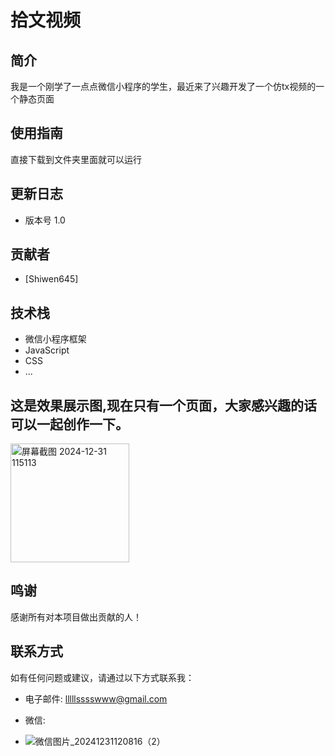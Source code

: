 # 拾文视频

## 简介
我是一个刚学了一点点微信小程序的学生，最近来了兴趣开发了一个仿tx视频的一个静态页面

## 使用指南
直接下载到文件夹里面就可以运行

## 更新日志
- 版本号 1.0

## 贡献者
- [Shiwen645]

## 技术栈
- 微信小程序框架
- JavaScript
- CSS
- ...
## 这是效果展示图,现在只有一个页面，大家感兴趣的话可以一起创作一下。
<img width="190" alt="屏幕截图 2024-12-31 115113" src="https://github.com/user-attachments/assets/ed7855a4-b426-4dca-b93b-7d4d43c4246e" />

## 鸣谢
感谢所有对本项目做出贡献的人！

## 联系方式
如有任何问题或建议，请通过以下方式联系我：
- 电子邮件: lllllsssswww@gmail.com


- 微信:
- ![微信图片_20241231120816（2）](https://github.com/user-attachments/assets/62ae659d-a083-407c-a37f-1b81c57450b0)
